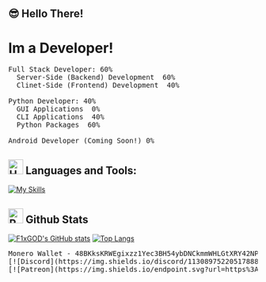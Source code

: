## 😎 Hello There!
# Im a Developer!
<pre>
Full Stack Developer: 60%
  Server-Side (Backend) Development  60%
  Clinet-Side (Frontend) Development  40%

Python Developer: 40%
  GUI Applications  0%
  CLI Applications  40%
  Python Packages  60%

Android Developer (Coming Soon!) 0%
</pre>
## <img src="https://raw.githubusercontent.com/Tarikul-Islam-Anik/Animated-Fluent-Emojis/master/Emojis/Objects/Hammer%20and%20Wrench.png" alt="Hammer and Wrench" width="30" height="30" /> **Languages and Tools:**  
[![My Skills](https://skillicons.dev/icons?i=html,css,git,js,nodejs,windows,linux,firebase,github,kotlin,vscode,pycharm,webstorm,unity,androidstudio,stackoverflow&perline=13)](https://github.com/f1xgod)
## <img src="https://raw.githubusercontent.com/Tarikul-Islam-Anik/Animated-Fluent-Emojis/master/Emojis/Travel%20and%20places/Rocket.png" alt="Rocket" width="30" height="30" /> Github Stats 
[![F1xGOD's GitHub stats](https://github-readme-stats.vercel.app/api?username=f1xgod&show_icons=true&theme=transparent&include_all_commits=true)](https://github.com/f1xgod)
[![Top Langs](https://github-readme-stats.vercel.app/api/top-langs/?username=f1xgod&show_icons=true&layout=compact&theme=transparent&card_width=500px)](https://github.com/f1xgod)


<pre>
Monero Wallet - 48BKksKRWEgixzz1Yec3BH54ybDNCkmmWHLGtXRY42NPJqBowaeD5RTELqgABD1GzBT97pqrjW5PJHsNWzVyQ8zuL6tRBcY
[![Discord](https://img.shields.io/discord/1130897522051788821?color=7289da&label=Discord&logo=discord&logoColor=ffffff)](https://discord.gg/3eRHYkjgk8)
[![Patreon](https://img.shields.io/endpoint.svg?url=https%3A%2F%2Fshieldsio-patreon.vercel.app%2Fapi%3Fusername%3DF1xGOD%26type%3Dpatrons)](https://patreon.com/F1xGOD)
</pre>